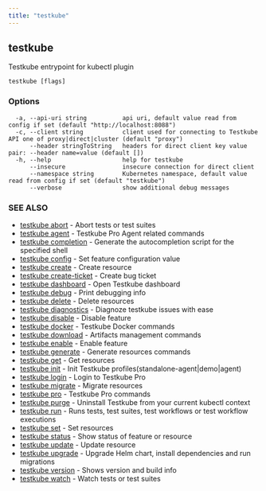 ```yaml
---
title: "testkube"
---
```

## testkube

Testkube entrypoint for kubectl plugin

```
testkube [flags]
```

### Options

```
  -a, --api-uri string          api uri, default value read from config if set (default "http://localhost:8088")
  -c, --client string           client used for connecting to Testkube API one of proxy|direct|cluster (default "proxy")
      --header stringToString   headers for direct client key value pair: --header name=value (default [])
  -h, --help                    help for testkube
      --insecure                insecure connection for direct client
      --namespace string        Kubernetes namespace, default value read from config if set (default "testkube")
      --verbose                 show additional debug messages
```

### SEE ALSO

* [testkube abort](testkube_abort.md)	 - Abort tests or test suites
* [testkube agent](testkube_agent.md)	 - Testkube Pro Agent related commands
* [testkube completion](testkube_completion.md)	 - Generate the autocompletion script for the specified shell
* [testkube config](testkube_config.md)	 - Set feature configuration value
* [testkube create](testkube_create.md)	 - Create resource
* [testkube create-ticket](testkube_create-ticket.md)	 - Create bug ticket
* [testkube dashboard](testkube_dashboard.md)	 - Open Testkube dashboard
* [testkube debug](testkube_debug.md)	 - Print debugging info
* [testkube delete](testkube_delete.md)	 - Delete resources
* [testkube diagnostics](testkube_diagnostics.md)	 - Diagnoze testkube issues with ease
* [testkube disable](testkube_disable.md)	 - Disable feature
* [testkube docker](testkube_docker.md)	 - Testkube Docker commands
* [testkube download](testkube_download.md)	 - Artifacts management commands
* [testkube enable](testkube_enable.md)	 - Enable feature
* [testkube generate](testkube_generate.md)	 - Generate resources commands
* [testkube get](testkube_get.md)	 - Get resources
* [testkube init](testkube_init.md)	 - Init Testkube profiles(standalone-agent|demo|agent)
* [testkube login](testkube_login.md)	 - Login to Testkube Pro
* [testkube migrate](testkube_migrate.md)	 - Migrate resources
* [testkube pro](testkube_pro.md)	 - Testkube Pro commands
* [testkube purge](testkube_purge.md)	 - Uninstall Testkube from your current kubectl context
* [testkube run](testkube_run.md)	 - Runs tests, test suites, test workflows or test workflow executions
* [testkube set](testkube_set.md)	 - Set resources
* [testkube status](testkube_status.md)	 - Show status of feature or resource
* [testkube update](testkube_update.md)	 - Update resource
* [testkube upgrade](testkube_upgrade.md)	 - Upgrade Helm chart, install dependencies and run migrations
* [testkube version](testkube_version.md)	 - Shows version and build info
* [testkube watch](testkube_watch.md)	 - Watch tests or test suites

